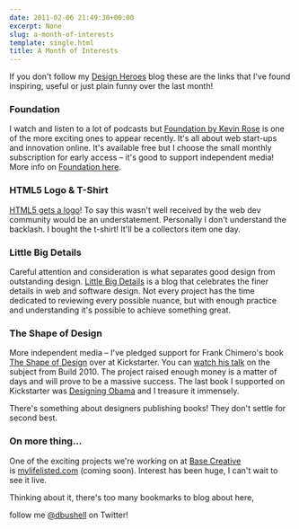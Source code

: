 ```yaml
---
date: 2011-02-06 21:49:30+00:00
excerpt: None
slug: a-month-of-interests
template: single.html
title: A Month of Interests
---
```


If you don't follow my [Design Heroes](http://designheroes.co.uk/) blog these are the links that I've found inspiring, useful or just plain funny over the last month!

### Foundation

I watch and listen to a lot of podcasts but [Foundation by Kevin Rose](http://designheroes.co.uk/link/foundation) is one of the more exciting ones to appear recently. It's all about web start-ups and innovation online. It's available free but I choose the small monthly subscription for early access – it's good to support independent media! More info on [Foundation here](http://kevinrose.com/blogg/2011/1/3/the-fforward-podcast-is-now-foundation-and-launches-today.html).

### HTML5 Logo & T-Shirt

[HTML5 gets a logo](http://designheroes.co.uk/link/w3c-html5-logo)! To say this wasn't well received by the web dev community would be an understatement. Personally I don't understand the backlash. I bought the t-shirt! It'll be a collectors item one day.

### Little Big Details

Careful attention and consideration is what separates good design from outstanding design. [Little Big Details](http://littlebigdetails.com/) is a blog that celebrates the finer details in web and software design. Not every project has the time dedicated to reviewing every possible nuance, but with enough practice and understanding it's possible to achieve something great.

### The Shape of Design

More independent media – I've pledged support for Frank Chimero's book [The Shape of Design](http://www.kickstarter.com/projects/30453381/the-shape-of-design) over at Kickstarter. You can [watch his talk](http://designheroes.co.uk/link/the-shape-of-design) on the subject from Build 2010. The project raised enough money is a matter of days and will prove to be a massive success. The last book I supported on Kickstarter was [Designing Obama](http://designheroes.co.uk/link/designing-obama-the-book) and I treasure it immensely.

There's something about designers publishing books! They don't settle for second best.

### On more thing...

One of the exciting projects we're working on at [Base Creative](http://www.basecreative.eu) is [mylifelisted.com](http://www.mylifelisted.com) (coming soon). Interest has been huge, I can't wait to see it live.

Thinking about it, there's too many bookmarks to blog about here,

follow me [@dbushell](http://www.twitter.com/dbushell) on Twitter!

